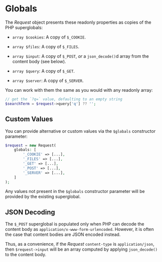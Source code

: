 # Globals

The _Request_ object presents these readonly properties as copies of the PHP
superglobals:

- `array $cookies`: A copy of `$_COOKIE`.

- `array $files`: A copy of `$_FILES`.

- `array $input`: A copy of `$_POST`, *or* a `json_decode()`d array from the
  content body (see below).

- `array $query`: A copy of `$_GET`.

- `array $server`: A copy of `$_SERVER`.

You can work with them the same as you would with any readonly array:

```php
// get the `?q=` value, defaulting to an empty string
$searchTerm = $request->query['q'] ?? '';
```

## Custom Values

You can provide alternative or custom values via the `$globals` constructor
parameter:

```php
$request = new Request(
    globals: [
        '_COOKIE' => [...],
        '_FILES' => [...],
        '_GET' => [...],
        '_POST' => [...],
        '_SERVER' => [...],
    ]
);
```

Any values not present in the `$globals` constructor parameter will be provided
by the existing superglobal.

## JSON Decoding

The `$_POST` superglobal is populated only when PHP can decode the content
body as `application/x-www-form-urlencoded`. However, it is often the case
that content bodies are JSON encoded instead.

Thus, as a convenience, if the _Request_ `content-type` is `application/json`,
then `$request->input` will be an array computed by applying `json_decode()` to
the content body.
